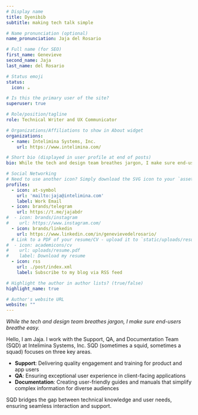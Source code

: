```yaml
---
# Display name
title: Dyenibib
subtitle: making tech talk simple

# Name pronunciation (optional)
name_pronunciation: Jaja del Rosario

# Full name (for SEO)
first_name: Genevieve
second_name: Jaja
last_name: del Rosario

# Status emoji
status:
  icon: ☕️

# Is this the primary user of the site?
superuser: true

# Role/position/tagline
role: Technical Writer and UX Communicator

# Organizations/Affiliations to show in About widget
organizations:
  - name: Intelimina Systems, Inc.
    url: https://www.intelimina.com/

# Short bio (displayed in user profile at end of posts)
bio: While the tech and design team breathes jargon, I make sure end-users breathe easy.

# Social Networking
# Need to use another icon? Simply download the SVG icon to your `assets/media/icons/` folder.
profiles:
  - icon: at-symbol
    url: 'mailto:jaja@intelimina.com'
    label: Work Email
  - icon: brands/telegram
    url: https://t.me/jajabdr
#  - icon: brands/instagram
#    url: https://www.instagram.com/
  - icon: brands/linkedin
    url: https://www.linkedin.com/in/genevievedelrosario/
  # Link to a PDF of your resume/CV - upload it to `static/uploads/resume.pdf`
#  - icon: academicons/cv
#    url: uploads/resume.pdf
#    label: Download my resume
  - icon: rss
    url: ./post/index.xml
    label: Subscribe to my blog via RSS feed

# Highlight the author in author lists? (true/false)
highlight_name: true

# Author's website URL
website: ""
---
```

*While the tech and design team breathes jargon, I make sure end-users breathe easy.*

Hello, I am Jaja. I work with the Support, QA, and Documentation Team (SQD) at Intelimina Systems, Inc. SQD (sometimes a squid, sometimes a squad) focuses on three key areas.

- **Support**: Delivering quality engagement and training for product and app users
- **QA**: Ensuring exceptional user experience in client-facing applications
- **Documentation**: Creating user-friendly guides and manuals that simplify complex information for diverse audiences

SQD bridges the gap between technical knowledge and user needs, ensuring seamless interaction and support.
